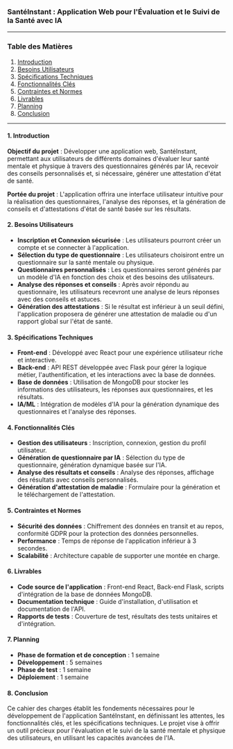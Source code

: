 ### SantéInstant : Application Web pour l'Évaluation et le Suivi de la Santé avec IA

---

### Table des Matières

1. [Introduction](#1-introduction)
2. [Besoins Utilisateurs](#2-besoins-utilisateurs)
3. [Spécifications Techniques](#3-spécifications-techniques)
4. [Fonctionnalités Clés](#4-fonctionnalités-clés)
5. [Contraintes et Normes](#5-contraintes-et-normes)
6. [Livrables](#6-livrables)
7. [Planning](#7-planning)
8. [Conclusion](#8-conclusion)

---

#### 1. Introduction <a name="1-introduction"></a>

**Objectif du projet** : Développer une application web, SantéInstant, permettant aux utilisateurs de différents domaines d'évaluer leur santé mentale et physique à travers des questionnaires générés par IA, recevoir des conseils personnalisés et, si nécessaire, générer une attestation d'état de santé.

**Portée du projet** : L'application offrira une interface utilisateur intuitive pour la réalisation des questionnaires, l'analyse des réponses, et la génération de conseils et d'attestations d'état de santé basée sur les résultats.

#### 2. Besoins Utilisateurs <a name="2-besoins-utilisateurs"></a>

- **Inscription et Connexion sécurisée** : Les utilisateurs pourront créer un compte et se connecter à l'application.
- **Sélection du type de questionnaire** : Les utilisateurs choisiront entre un questionnaire sur la santé mentale ou physique.
- **Questionnaires personnalisés** : Les questionnaires seront générés par un modèle d'IA en fonction des choix et des besoins des utilisateurs.
- **Analyse des réponses et conseils** : Après avoir répondu au questionnaire, les utilisateurs recevront une analyse de leurs réponses avec des conseils et astuces.
- **Génération des attestations** : Si le résultat est inférieur à un seuil défini, l'application proposera de générer une attestation de maladie ou d'un rapport global sur l'état de santé.

#### 3. Spécifications Techniques <a name="3-spécifications-techniques"></a>

- **Front-end** : Développé avec React pour une expérience utilisateur riche et interactive.
- **Back-end** : API REST développée avec Flask pour gérer la logique métier, l'authentification, et les interactions avec la base de données.
- **Base de données** : Utilisation de MongoDB pour stocker les informations des utilisateurs, les réponses aux questionnaires, et les résultats.
- **IA/ML** : Intégration de modèles d'IA pour la génération dynamique des questionnaires et l'analyse des réponses.

#### 4. Fonctionnalités Clés <a name="4-fonctionnalités-clés"></a>

- **Gestion des utilisateurs** : Inscription, connexion, gestion du profil utilisateur.
- **Génération de questionnaire par IA** : Sélection du type de questionnaire, génération dynamique basée sur l'IA.
- **Analyse des résultats et conseils** : Analyse des réponses, affichage des résultats avec conseils personnalisés.
- **Génération d'attestation de maladie** : Formulaire pour la génération et le téléchargement de l'attestation.

#### 5. Contraintes et Normes <a name="5-contraintes-et-normes"></a>

- **Sécurité des données** : Chiffrement des données en transit et au repos, conformité GDPR pour la protection des données personnelles.
- **Performance** : Temps de réponse de l'application inférieur à 3 secondes.
- **Scalabilité** : Architecture capable de supporter une montée en charge.

#### 6. Livrables <a name="6-livrables"></a>

- **Code source de l'application** : Front-end React, Back-end Flask, scripts d'intégration de la base de données MongoDB.
- **Documentation technique** : Guide d'installation, d'utilisation et documentation de l'API.
- **Rapports de tests** : Couverture de test, résultats des tests unitaires et d'intégration.

#### 7. Planning <a name="7-planning"></a>

- **Phase de formation et de conception** : 1 semaine
- **Développement** : 5 semaines
- **Phase de test** : 1 semaine
- **Déploiement** : 1 semaine

#### 8. Conclusion <a name="8-conclusion"></a>

Ce cahier des charges établit les fondements nécessaires pour le développement de l'application SantéInstant, en définissant les attentes, les fonctionnalités clés, et les spécifications techniques. Le projet vise à offrir un outil précieux pour l'évaluation et le suivi de la santé mentale et physique des utilisateurs, en utilisant les capacités avancées de l'IA.
